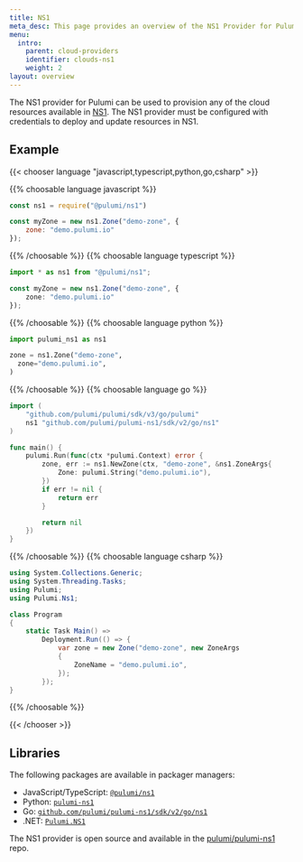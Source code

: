 ```yaml
---
title: NS1
meta_desc: This page provides an overview of the NS1 Provider for Pulumi.
menu:
  intro:
    parent: cloud-providers
    identifier: clouds-ns1
    weight: 2
layout: overview
---
```


The NS1 provider for Pulumi can be used to provision any of the cloud resources available in [NS1](https://www.ns1.com/).
The NS1 provider must be configured with credentials to deploy and update resources in NS1.

## Example

{{< chooser language "javascript,typescript,python,go,csharp" >}}

{{% choosable language javascript %}}

```javascript
const ns1 = require("@pulumi/ns1")

const myZone = new ns1.Zone("demo-zone", {
    zone: "demo.pulumi.io"
});
```

{{% /choosable %}}
{{% choosable language typescript %}}

```typescript
import * as ns1 from "@pulumi/ns1";

const myZone = new ns1.Zone("demo-zone", {
    zone: "demo.pulumi.io"
});
```

{{% /choosable %}}
{{% choosable language python %}}

```python
import pulumi_ns1 as ns1

zone = ns1.Zone("demo-zone",
  zone="demo.pulumi.io",
)
```

{{% /choosable %}}
{{% choosable language go %}}

```go
import (
	"github.com/pulumi/pulumi/sdk/v3/go/pulumi"
	ns1 "github.com/pulumi/pulumi-ns1/sdk/v2/go/ns1"
)

func main() {
	pulumi.Run(func(ctx *pulumi.Context) error {
		zone, err := ns1.NewZone(ctx, "demo-zone", &ns1.ZoneArgs{
			Zone: pulumi.String("demo.pulumi.io"),
		})
		if err != nil {
			return err
		}

		return nil
	})
}

```

{{% /choosable %}}
{{% choosable language csharp %}}

```csharp
using System.Collections.Generic;
using System.Threading.Tasks;
using Pulumi;
using Pulumi.Ns1;

class Program
{
    static Task Main() =>
        Deployment.Run(() => {
            var zone = new Zone("demo-zone", new ZoneArgs
            {
                ZoneName = "demo.pulumi.io",
            });
        });
}
```

{{% /choosable %}}

{{< /chooser >}}

## Libraries

The following packages are available in packager managers:

* JavaScript/TypeScript: [`@pulumi/ns1`](https://www.npmjs.com/package/@pulumi/ns1)
* Python: [`pulumi-ns1`](https://pypi.org/project/pulumi-ns1/)
* Go: [`github.com/pulumi/pulumi-ns1/sdk/v2/go/ns1`](https://github.com/pulumi/pulumi-ns1)
* .NET: [`Pulumi.NS1`](https://www.nuget.org/packages/Pulumi.Ns1)

The NS1 provider is open source and available in the [pulumi/pulumi-ns1](https://github.com/pulumi/pulumi-ns1) repo.

